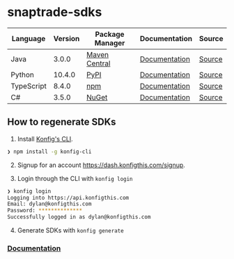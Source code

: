 # snaptrade-sdks


|Language|Version|Package Manager|Documentation|Source|
|-|-|-|-|-|
|Java|3.0.0|[Maven Central](https://central.sonatype.com/artifact/com.konfigthis/snaptrade-java-sdk/3.0.0)|[Documentation](https://github.com/passiv/snaptrade-sdks/tree/master/sdks/java/README.md)|[Source](https://github.com/passiv/snaptrade-sdks/tree/master/sdks/java)|
|Python|10.4.0|[PyPI](https://pypi.org/project/snaptrade-python-sdk/10.4.0)|[Documentation](https://github.com/passiv/snaptrade-sdks/tree/master/sdks/python/README.md)|[Source](https://github.com/passiv/snaptrade-sdks/tree/master/sdks/python)|
|TypeScript|8.4.0|[npm](https://www.npmjs.com/package/snaptrade-typescript-sdk/v/8.4.0)|[Documentation](https://github.com/passiv/snaptrade-sdks/tree/master/sdks/typescript/README.md)|[Source](https://github.com/passiv/snaptrade-sdks/tree/master/sdks/typescript)|
|C#|3.5.0|[NuGet](https://nuget.org/packages/SnapTrade.Net/3.5.0)|[Documentation](https://github.com/passiv/snaptrade-sdks/tree/master/sdks/csharp/README.md)|[Source](https://github.com/passiv/snaptrade-sdks/tree/master/sdks/csharp)|


## How to regenerate SDKs

1. Install [Konfig's CLI](https://www.npmjs.com/package/konfig-cli).

```bash
❯ npm install -g konfig-cli
```

2. Signup for an account https://dash.konfigthis.com/signup.

3. Login through the CLI with `konfig login`

```bash
❯ konfig login
Logging into https://api.konfigthis.com
Email: dylan@konfigthis.com
Password: **************
Successfully logged in as dylan@konfigthis.com
```

4. Generate SDKs with `konfig generate`

### [Documentation](https://docs.konfigthis.com/)
